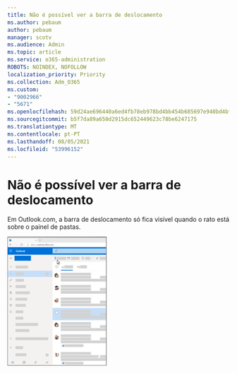 ```yaml
---
title: Não é possível ver a barra de deslocamento
ms.author: pebaum
author: pebaum
manager: scotv
ms.audience: Admin
ms.topic: article
ms.service: o365-administration
ROBOTS: NOINDEX, NOFOLLOW
localization_priority: Priority
ms.collection: Adm_O365
ms.custom:
- "9002966"
- "5671"
ms.openlocfilehash: 59d24ae696440a6ed4fb78eb978bd4bb454b685697e940bd4bfbf8b9009f141e
ms.sourcegitcommit: b5f7da89a650d2915dc652449623c78be6247175
ms.translationtype: MT
ms.contentlocale: pt-PT
ms.lasthandoff: 08/05/2021
ms.locfileid: "53996152"
---
```

# <a name="cannot-see-the-scroll-bar"></a>Não é possível ver a barra de deslocamento

Em Outlook.com, a barra de deslocamento só fica visível quando o rato está sobre o painel de pastas.

![Passar o rato sobre a barra de deslocamento da caixa de entrada](media/16353_mouse_over_inbox_scrollbar-225x292.gif)

